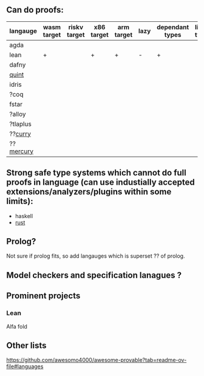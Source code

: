 ## Can do proofs:
| langauge| wasm target | riskv target | x86 target | arm target | lazy | dependant types | linear types | bootstrapped |  general purpose | 
| --------| ------------| -------------| -----------| -----------|------|-----------------|--------------| -------------| -----------------|
| agda    |
| lean    |    +        |              | +           |      +    | -    | +               |               |     +       |       +            |
| dafny   |
| [quint](https://quint-lang.org/)   |
| idris |               
| ?coq|
| fstar |               |             |               |         |          |                    |         |            |       +             |
| ?alloy |
| ?tlaplus|
| ??[curry](https://curry-lang.org/) | 
| ??[mercury](https://mercurylang.org/) | 
## Strong safe type systems which cannot do full proofs in language (can use industially accepted extensions/analyzers/plugins within some limits):
- haskell
- [rust](https://github.com/newca12/awesome-rust-formalized-reasoning?tab=readme-ov-file#verification) 

## Prolog?

Not sure if prolog fits, so add langauges which is superset ?? of prolog.

## Model checkers and specification lanagues ?

## Prominent projects

### Lean

Alfa fold


## Other lists

https://github.com/awesomo4000/awesome-provable?tab=readme-ov-file#languages
